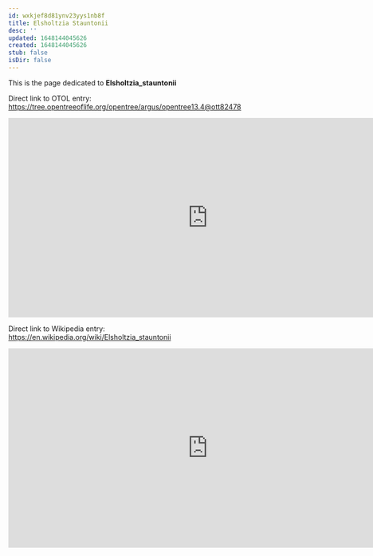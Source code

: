 ```yaml
---
id: wxkjef8d81ynv23yys1nb8f
title: Elsholtzia Stauntonii
desc: ''
updated: 1648144045626
created: 1648144045626
stub: false
isDir: false
---
```

This is the page dedicated to **Elsholtzia_stauntonii**


Direct link to OTOL entry: https://tree.opentreeoflife.org/opentree/argus/opentree13.4@ott82478



<html>
    <body>
    <iframe src="https://tree.opentreeoflife.org/opentree/argus/opentree13.4@ott82478"
    width="800" height="400" frameborder="0" allowfullscreen> </iframe>
    </body>
</html>
    


Direct link to Wikipedia entry: https://en.wikipedia.org/wiki/Elsholtzia_stauntonii



<html>
    <body>
    <iframe src="https://en.wikipedia.org/wiki/Elsholtzia_stauntonii"
    width="800" height="400" frameborder="0" allowfullscreen> </iframe>
    </body>
</html>
    
